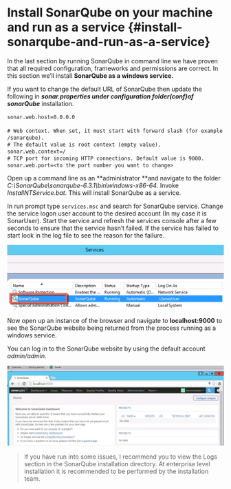 # Install SonarQube on your machine and run as a service {#install-sonarqube-and-run-as-a-service}

In the last section by running SonarQube in command line we have proven that all required configuration, frameworks and permissions are correct. In this section we’ll install **SonarQube as a windows service.**

If you want to change the default URL of SonarQube then update the following in _**sonar.properties under configuration folder\(conf\)of sonarQube**_ installation.

```
sonar.web.host=0.0.0.0

# Web context. When set, it must start with forward slash (for example /sonarqube).
# The default value is root context (empty value).
sonar.web.context=/
# TCP port for incoming HTTP connections. Default value is 9000.
sonar.web.port=<to the port number you want to change>
```

Open up a command line as an **administrator **and navigate to the folder _C:\SonarQube\sonarqube-6.3.1\bin\windows-x86-64_. Invoke _InstallNTService.bat_. This will install SonarQube as a service.

In run prompt type `services.msc` and search for SonarQube service. Change the service logon user account to the desired account \(In my case it is SonarUser\). Start the service and refresh the services console after a few seconds to ensure that the service hasn’t failed. If the service has failed to start look in the log file to see the reason for the failure.

![](/assets/SonarQubeStartWindowsService.png)

Now open up an instance of the browser and navigate to **localhost:9000** to see the SonarQube website being returned from the process running as a windows service.

You can log in to the SonarQube website by using the default account _admin/admin_.

![](/assets/SonarQubeAsWindowsServiceCompleted.png)

> If you have run into some issues, I recommend you to view the Logs section in the SonarQube installation directory. At enterprise level installation it is recommended to be performed by the installation team.




